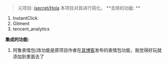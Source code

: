 > 元项目: [isecret/Hola](https://github.com/isecret/Hola)
> 本项目对其进行简化。
**去除的功能: **
1. InstantClick
2. Gitment
3. tencent_analytics

**集成的功能:**
1. 阿鲁表情包(改功能是原项目作者在[其博客](https://blog.wangmao.me/alu-face.html)发布的表情包功能，我觉得好玩就添加到里面去了
